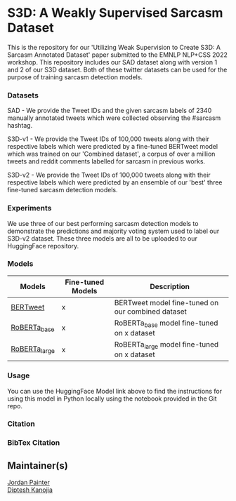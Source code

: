 # S3D: A Weakly Supervised Sarcasm Dataset

This is the repository for our 'Utilizing Weak Supervision to Create S3D: A Sarcasm Annotated Dataset' paper submitted to the EMNLP NLP+CSS 2022 workshop. This repository includes our SAD dataset along with version 1 and 2 of our S3D dataset. Both of these twitter datasets can be used for the purpose of training sarcasm detection models.

### Datasets

SAD - We provide the Tweet IDs and the given sarcasm labels of 2340 manually annotated tweets which were collected observing the #sarcasm hashtag.

S3D-v1 - We provide the Tweet IDs of 100,000 tweets along with their respective labels which were predicted by a fine-tuned BERTweet model which was trained on our 'Combined dataset', a corpus of over a million tweets and reddit comments labelled for sarcasm in previous works.

S3D-v2 - We provide the Tweet IDs of 100,000 tweets along with their respective labels which were predicted by an ensemble of our 'best' three fine-tuned sarcasm detection models.

### Experiments

We use three of our best performing sarcasm detection models to demonstrate the predictions and majority voting system used to label our S3D-v2 dataset. These three models are all to be uploaded to our HuggingFace repository.

### Models

| **Models** | **Fine-tuned Models** | **Description**                                   |
|------------|-----------------------|---------------------------------------------------|
| [BERTweet](https://huggingface.co/docs/transformers/model_doc/bertweet)   | x                     | BERTweet model fine-tuned on our combined dataset |
| [RoBERTa<sub>base</sub>](https://huggingface.co/roberta-base)  | x                     | RoBERTa<sub>base</sub> model fine-tuned on x dataset                   |
| [RoBERTa<sub>large</sub>](https://huggingface.co/roberta-large)  | x                     | RoBERTa<sub>large</sub> model fine-tuned on x dataset                   |

### Usage

You can use the HuggingFace Model link above to find the instructions for using this model in Python locally using the notebook provided in the Git repo.

### Citation

### BibTex Citation

## Maintainer(s)
[Jordan Painter](https://github.com/jordanpainter) <br/>
[Diptesh Kanojia](https://dipteshkanojia.github.io)

